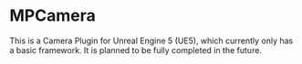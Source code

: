 # MPCamera
This is a Camera Plugin for Unreal Engine 5 (UE5), which currently only has a basic framework. It is planned to be fully completed in the future.
